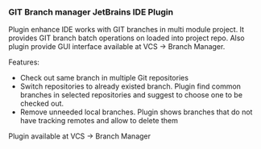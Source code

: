 ### GIT Branch manager JetBrains IDE Plugin


Plugin enhance IDE works with GIT branches in multi module project. It provides
GIT branch batch operations on loaded into project repo. Also plugin provide GUI
interface available at VCS -> Branch Manager.


Features:
* Check out same branch in multiple Git repositories
* Switch repositories to already existed branch. Plugin find common branches
    in selected repositories and suggest to choose one to be checked out.
* Remove unneeded local branches. Plugin shows branches that do not have tracking
    remotes and allow to delete them


Plugin available at VCS -> Branch Manager
